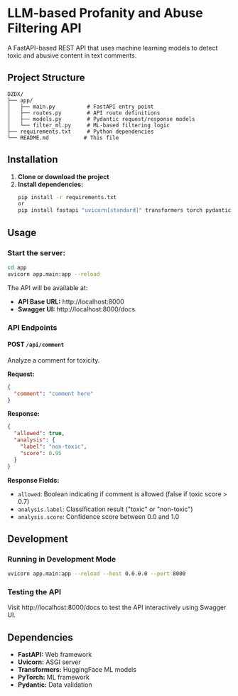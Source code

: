 # LLM-based Profanity and Abuse Filtering API

A FastAPI-based REST API that uses machine learning models to detect toxic and abusive content in text comments.


## Project Structure

```
DZDX/
├── app/
│   ├── main.py          # FastAPI entry point
│   ├── routes.py        # API route definitions
│   ├── models.py        # Pydantic request/response models
│   └── filter_ml.py     # ML-based filtering logic
├── requirements.txt     # Python dependencies
└── README.md           # This file
```

## Installation

1. **Clone or download the project**
2. **Install dependencies:**
   ```bash
   pip install -r requirements.txt
   or
   pip install fastapi "uvicorn[standard]" transformers torch pydantic python-multipart

   ```

## Usage

### Start the server:
```bash
cd app
uvicorn app.main:app --reload
```

The API will be available at:
- **API Base URL:** http://localhost:8000
- **Swagger UI:** http://localhost:8000/docs

### API Endpoints

#### POST `/api/comment`
Analyze a comment for toxicity.

**Request:**
```json
{
  "comment": "comment here"
}
```

**Response:**
```json
{
  "allowed": true,
  "analysis": {
    "label": "non-toxic",
    "score": 0.95
  }
}
```

**Response Fields:**
- `allowed`: Boolean indicating if comment is allowed (false if toxic score > 0.7)
- `analysis.label`: Classification result ("toxic" or "non-toxic")
- `analysis.score`: Confidence score between 0.0 and 1.0


## Development

### Running in Development Mode
```bash
uvicorn app.main:app --reload --host 0.0.0.0 --port 8000
```

### Testing the API
Visit http://localhost:8000/docs to test the API interactively using Swagger UI.

## Dependencies

- **FastAPI:** Web framework
- **Uvicorn:** ASGI server
- **Transformers:** HuggingFace ML models
- **PyTorch:** ML framework
- **Pydantic:** Data validation
